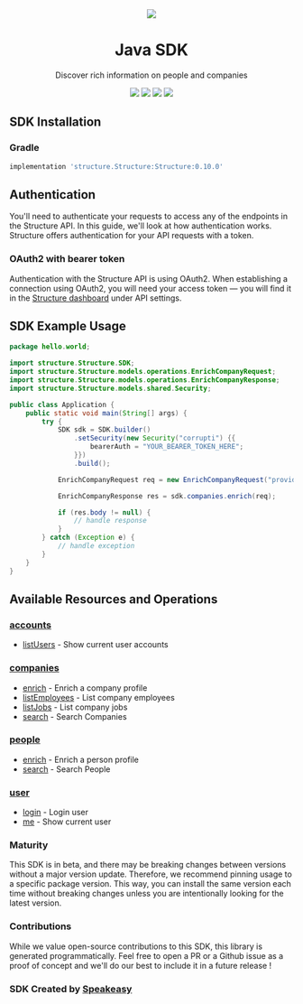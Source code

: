 <div align="center">
    <picture>
        <source srcset="https://user-images.githubusercontent.com/6267663/229523981-b357a689-adc6-4905-ac0e-e432aee5800b.png" media="(prefers-color-scheme: dark)">
        <img src="https://user-images.githubusercontent.com/6267663/229523981-b357a689-adc6-4905-ac0e-e432aee5800b.png">
    </picture>
    <h1>Java SDK</h1>
   <p>Discover rich information on people and companies</p>
   <a href="https://docs.structure.ac/"><img src="https://img.shields.io/static/v1?label=Docs&message=API Ref&color=2564ec&style=for-the-badge" /></a>
   <a href="https://github.com/structure-ac/structure-java/actions"><img src="https://img.shields.io/github/actions/workflow/status/structure-ac/structure-java/speakeasy_sdk_generation.yml?style=for-the-badge" /></a>
  <a href="https://opensource.org/licenses/MIT"><img src="https://img.shields.io/badge/License-MIT-blue.svg?style=for-the-badge" /></a>
  <a href="https://github.com/structure-ac/structure-java/releases"><img src="https://img.shields.io/github/v/release/structure-ac/structure-java?sort=semver&style=for-the-badge" /></a>
</div>

<!-- Start SDK Installation -->
## SDK Installation

### Gradle

```groovy
implementation 'structure.Structure:Structure:0.10.0'
```
<!-- End SDK Installation -->

## Authentication
You'll need to authenticate your requests to access any of the endpoints in the Structure API. In this guide, we'll look at how authentication works. Structure offers authentication for your API requests with a token.

### OAuth2 with bearer token
Authentication with the Structure API is using OAuth2. When establishing a connection using OAuth2, you will need your access token — you will find it in the [Structure dashboard](https://www.structure.ac/api_tokens) under API settings.

## SDK Example Usage
<!-- Start SDK Example Usage -->
```java
package hello.world;

import structure.Structure.SDK;
import structure.Structure.models.operations.EnrichCompanyRequest;
import structure.Structure.models.operations.EnrichCompanyResponse;
import structure.Structure.models.shared.Security;

public class Application {
    public static void main(String[] args) {
        try {
            SDK sdk = SDK.builder()
                .setSecurity(new Security("corrupti") {{
                    bearerAuth = "YOUR_BEARER_TOKEN_HERE";
                }})
                .build();

            EnrichCompanyRequest req = new EnrichCompanyRequest("provident");            

            EnrichCompanyResponse res = sdk.companies.enrich(req);

            if (res.body != null) {
                // handle response
            }
        } catch (Exception e) {
            // handle exception
        }
    }
}
```
<!-- End SDK Example Usage -->

<!-- Start SDK Available Operations -->
## Available Resources and Operations


### [accounts](docs/accounts/README.md)

* [listUsers](docs/accounts/README.md#listusers) - Show current user accounts

### [companies](docs/companies/README.md)

* [enrich](docs/companies/README.md#enrich) - Enrich a company profile
* [listEmployees](docs/companies/README.md#listemployees) - List company employees
* [listJobs](docs/companies/README.md#listjobs) - List company jobs
* [search](docs/companies/README.md#search) - Search Companies

### [people](docs/people/README.md)

* [enrich](docs/people/README.md#enrich) - Enrich a person profile
* [search](docs/people/README.md#search) - Search People

### [user](docs/user/README.md)

* [login](docs/user/README.md#login) - Login user
* [me](docs/user/README.md#me) - Show current user
<!-- End SDK Available Operations -->

### Maturity

This SDK is in beta, and there may be breaking changes between versions without a major version update. Therefore, we recommend pinning usage 
to a specific package version. This way, you can install the same version each time without breaking changes unless you are intentionally 
looking for the latest version.

### Contributions

While we value open-source contributions to this SDK, this library is generated programmatically. 
Feel free to open a PR or a Github issue as a proof of concept and we'll do our best to include it in a future release !

### SDK Created by [Speakeasy](https://docs.speakeasyapi.dev/docs/using-speakeasy/client-sdks)
